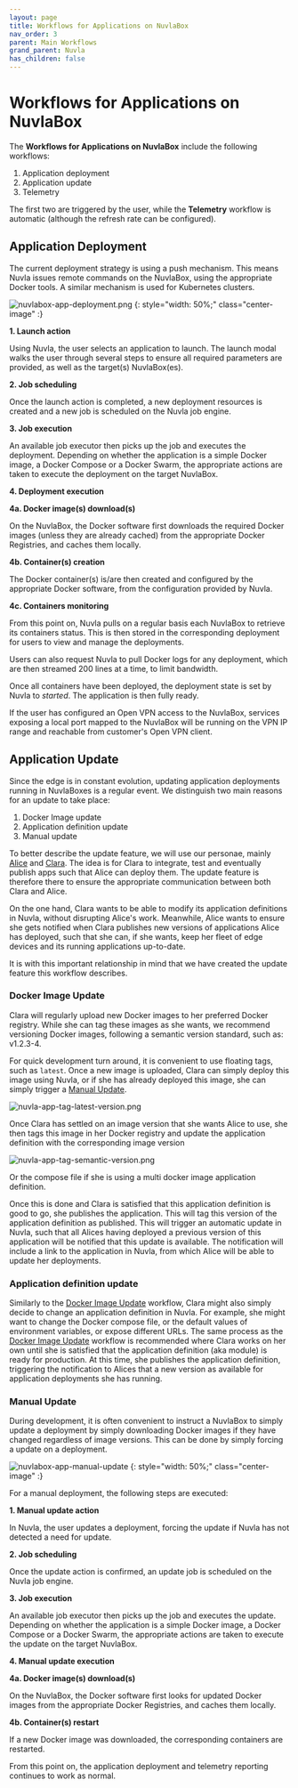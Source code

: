 ```yaml
---
layout: page
title: Workflows for Applications on NuvlaBox
nav_order: 3
parent: Main Workflows
grand_parent: Nuvla
has_children: false
---
```


# Workflows for Applications on NuvlaBox

The **Workflows for Applications on NuvlaBox** include the following workflows:

1. Application deployment
2. Application update
3. Telemetry

The first two are triggered by the user, while the **Telemetry** workflow is automatic (although the refresh rate can be configured).

## Application Deployment

The current deployment strategy is using a push mechanism. This means Nuvla issues remote commands on the NuvlaBox, using the appropriate Docker tools. A similar mechanism is used for Kubernetes clusters.

![nuvlabox-app-deployment.png](/assets/img/nuvlabox-app-deployment.png)
{: style="width: 50%;" class="center-image" :}

**1. Launch action**

Using Nuvla, the user selects an application to launch. The launch modal walks the user through several steps to ensure all required parameters are provided, as well as the target(s) NuvlaBox(es).

**2. Job scheduling**

Once the launch action is completed, a new deployment resources is created and a new job is scheduled on the Nuvla job engine.

**3. Job execution**

An available job executor then picks up the job and executes the deployment. Depending on whether the application is a simple Docker image, a Docker Compose or a Docker Swarm, the appropriate actions are taken to execute the deployment on the target NuvlaBox.

**4. Deployment execution**

**4a. Docker image(s) download(s)**

On the NuvlaBox, the Docker software first downloads the required Docker images (unless they are already cached) from the appropriate Docker Registries, and caches them locally.

**4b. Container(s) creation**

The Docker container(s) is/are then created and configured by the appropriate Docker software, from the configuration provided by Nuvla.

**4c. Containers monitoring**

From this point on, Nuvla pulls on a regular basis each NuvlaBox to retrieve its containers status. This is then stored in the corresponding deployment for users to view and manage the deployments.

Users can also request Nuvla to pull Docker logs for any deployment, which are then streamed 200 lines at a time, to limit bandwidth.

Once all containers have been deployed, the deployment state is set by Nuvla to *started*. The application is then fully ready.

If the user has configured an Open VPN access to the NuvlaBox, services exposing a local port mapped to the NuvlaBox will be running on the VPN IP range and reachable from customer's Open VPN client.

## Application Update

Since the edge is in constant evolution, updating application deployments running in NuvlaBoxes is a regular event. We distinguish two main reasons for an update to take place:

1. Docker Image update
2. Application definition update
3. Manual update

To better describe the update feature, we will use our personae, mainly [Alice](/alice) and [Clara](/clara). The idea is for Clara to integrate, test and eventually publish apps such that Alice can deploy them. The update feature is therefore there to ensure the appropriate communication between both Clara and Alice.

On the one hand, Clara wants to be able to modify its application definitions in Nuvla, without disrupting Alice's work. Meanwhile, Alice wants to ensure she gets notified when Clara publishes new versions of applications Alice has deployed, such that she can, if she wants, keep her fleet of edge devices and its running applications up-to-date.

It is with this important relationship in mind that we have created the update feature this workflow describes.

### Docker Image Update

Clara will regularly upload new Docker images to her preferred Docker registry.  While she can tag these images as she wants, we recommend versioning Docker images, following a semantic version standard, such as: v1.2.3-4.

For quick development turn around, it is convenient to use floating tags, such as `latest`. Once a new image is uploaded, Clara can simply deploy this image using Nuvla, or if she has already deployed this image, she can simply trigger a [Manual Update](#manual-update).

![nuvla-app-tag-latest-version.png](/assets/img/nuvla-app-tag-latest-version.png)

Once Clara has settled on an image version that she wants Alice to use, she then tags this image in her Docker registry and update the application definition with the corresponding image version 

![nuvla-app-tag-semantic-version.png](/assets/img/nuvla-app-tag-semantic-version.png)

Or the compose file if she is using a multi docker image application definition.

Once this is done and Clara is satisfied that this application definition is good to go, she publishes the application. This will tag this version of the application definition as published.  This will trigger an automatic update in Nuvla, such that all Alices having deployed a previous version of this application will be notified that this update is available. The notification will include a link to the application in Nuvla, from which Alice will be able to update her deployments.

### Application definition update

Similarly to the [Docker Image Update](#image-docker-update) workflow, Clara might also simply decide to change an application definition in Nuvla. For example, she might want to change the Docker compose file, or the default values of environment variables, or expose different URLs. The same process as the [Docker Image Update](#image-docker-update) workflow is recommended where Clara works on her own until she is satisfied that the application definition (aka module) is ready for production. At this time, she publishes the application definition, triggering the notification to Alices that a new version as available for application deployments she has running.

### Manual Update

During development, it is often convenient to instruct a NuvlaBox to simply update a deployment by simply downloading Docker images if they have changed regardless of image versions. This can be done by simply forcing a update on a deployment.

![nuvlabox-app-manual-update](/assets/img/nuvlabox-app-manual-update.png)
{: style="width: 50%;" class="center-image" :}

For a manual deployment, the following steps are executed:

**1. Manual update action**

In Nuvla, the user updates a deployment, forcing the update if Nuvla has not detected a need for update.

**2. Job scheduling**

Once the update action is confirmed, an update job is scheduled on the Nuvla job engine.

**3. Job execution**

An available job executor then picks up the job and executes the update. Depending on whether the application is a simple Docker image, a Docker Compose or a Docker Swarm, the appropriate actions are taken to execute the update on the target NuvlaBox.

**4. Manual update execution**

**4a. Docker image(s) download(s)**

On the NuvlaBox, the Docker software first looks for updated Docker images from the appropriate Docker Registries, and caches them locally.

**4b. Container(s) restart**

If a new Docker image was downloaded, the corresponding containers are restarted.

From this point on, the application deployment and telemetry reporting continues to work as normal.
